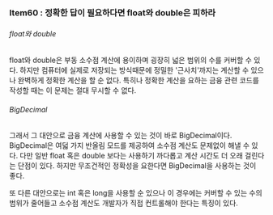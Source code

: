 ### Item60 : 정확한 답이 필요하다면 float와 double은 피하라

###### float와 double
float와 double은 부동 소수점 계산에 용이하며 굉장히 넓은 범위의 수를 커버할 수 있다. 하지만 컴퓨터에 실제로 저장되는 
방식때문에 정밀한 '근사치'까지는 계산할 수 있으나 완벽하게 정확한 계산을 할 순 없다. 특히나 정확한 계산을 요하는
금융 관련 코드를 작성할 때는 이 문제는 절대 무시할 수 없다.

###### BigDecimal
그래서 그 대안으로 금융 계산에 사용할 수 있는 것이 바로 BigDecimal이다.
BigDecimal은 여덟 가지 반올림 모드를 제공하여 소수점 계산도 문제없이 해낼 수 있다. 다만 일반 float 혹은 double 보다는
사용하기 까다롭고 계산 시간도 더 오래 걸린다는 단점이 있다. 하지만 무조건적인 정확성을 요한다면 BigDecimal을 사용하는 것이 좋다.

또 다른 대안으로는 int 혹은 long을 사용할 순 있으나 이 경우에는 커버할 수 있는 수의 범위가 줄어들고 소수점 계산도 개발자가 직접 컨트롤해야 한다는
특징이 있다.